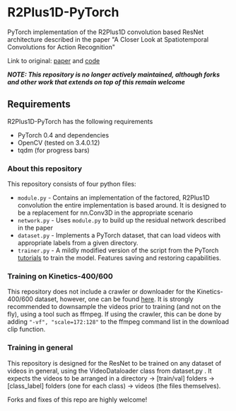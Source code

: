 # R2Plus1D-PyTorch
PyTorch implementation of the R2Plus1D convolution based ResNet architecture described in the paper "A Closer Look at Spatiotemporal Convolutions for Action Recognition"

Link to original: [paper](https://arxiv.org/abs/1711.11248) and [code](https://github.com/facebookresearch/R2Plus1D)

***NOTE: This repository is no longer actively maintained, although forks and other work that extends on top of this remain welcome***

## Requirements 

R2Plus1D-PyTorch has the following requirements

* PyTorch 0.4 and dependencies
* OpenCV (tested on 3.4.0.12)
* tqdm (for progress bars)

### About this repository

This repository consists of four python files:

* `module.py` - Contains an implementation of the factored, R2Plus1D convolution the entire implementation is based around. It is designed to be a replacement for nn.Conv3D in the appropriate scenario
* `network.py` - Uses `module.py` to build up the residual network described in the paper
* `dataset.py` - Implements a PyTorch dataset, that can load videos with appropriate labels from a given directory.
* `trainer.py` - A mildly modified version of the script from the PyTorch [tutorials](https://pytorch.org/tutorials/beginner/transfer_learning_tutorial.html) to train the model. Features saving and restoring capabilities. 

### Training on Kinetics-400/600

This repository does not include a crawler or downloader for the Kinetics-400/600 dataset, however, one can be found [here](https://github.com/activitynet/ActivityNet/tree/master/Crawler/Kinetics). It is strongly recommended to downsample the videos prior to training (and not on the fly), using a tool such as ffmpeg. If using the crawler, this can be done by adding `"-vf", "scale=172:128"` to the ffmpeg command list in the download clip function.

### Training in general

This repository is designed for the ResNet to be trained on any dataset of videos in general, using the VideoDataloader class from dataset.py . It expects the videos to be arranged in a directory -> [train/val] folders -> [class_label] folders (one for each class) -> videos (the files themselves). 

Forks and fixes of this repo are highly welcome!
